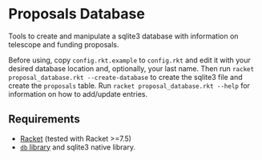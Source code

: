 # Proposals Database

Tools to create and manipulate a sqlite3 database with information on telescope and funding proposals.

Before using, copy `config.rkt.example` to `config.rkt` and edit it with your desired database location and, optionally, your last name.
Then run `racket proposal_database.rkt --create-database` to create the sqlite3 file and create the `proposals` table.
Run `racket proposal_database.rkt --help` for information on how to add/update entries.

## Requirements

* [Racket](https://racket-lang.org/) (tested with Racket >=7.5)
* [`db` library](https://docs.racket-lang.org/db/index.html) and sqlite3 native library.

